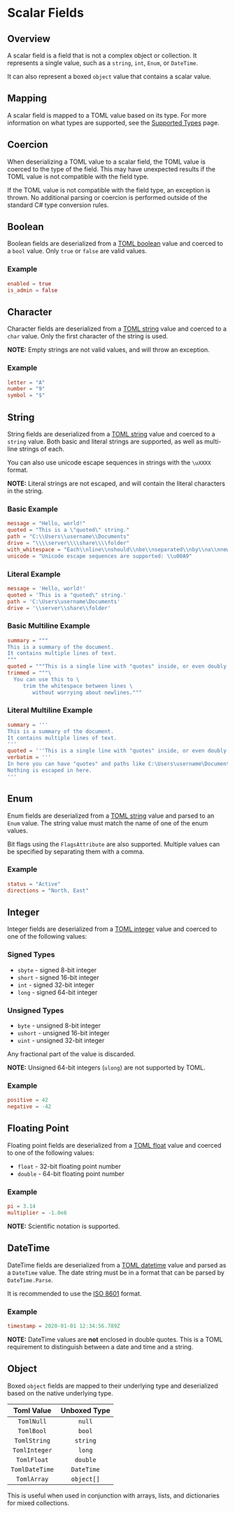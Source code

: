 # Scalar Fields

## Overview

A scalar field is a field that is not a complex object or collection.
It represents a single value, such as a `string`, `int`, `Enum`, or `DateTime`.

It can also represent a boxed `object` value that contains a scalar value.

## Mapping

A scalar field is mapped to a TOML value based on its type.
For more information on what types are supported, see the [Supported Types](../supported-types.md) page.

## Coercion

When deserializing a TOML value to a scalar field, the TOML value is coerced to the type of the field.
This may have unexpected results if the TOML value is not compatible with the field type.

If the TOML value is not compatible with the field type, an exception is thrown.
No additional parsing or coercion is performed outside of the standard C# type conversion rules.

## Boolean

Boolean fields are deserialized from a [TOML boolean](https://toml.io/en/v1.0.0#boolean) value and coerced to a `bool` value.
Only `true` or `false` are valid values.

### Example

```toml
enabled = true
is_admin = false
```

## Character

Character fields are deserialized from a [TOML string](https://toml.io/en/v1.0.0#string) value and coerced to a `char` value.
Only the first character of the string is used.

**NOTE:** Empty strings are not valid values, and will throw an exception.

### Example

```toml
letter = "A"
number = "9"
symbol = "$"
```

## String

String fields are deserialized from a [TOML string](https://toml.io/en/v1.0.0#string) value and coerced to a `string` value.
Both basic and literal strings are supported, as well as multi-line strings of each.

You can also use unicode escape sequences in strings with the `\uXXXX` format.

**NOTE:** Literal strings are not escaped, and will contain the literal characters in the string.

### Basic Example

```toml
message = "Hello, world!"
quoted = "This is a \"quoted\" string."
path = "C:\\Users\\username\\Documents"
drive = "\\\\server\\\\share\\\\folder"
with_whitespace = "Each\\nline\\nshould\\nbe\\nseparated\\nby\\na\\nnewline\\ncharacter."
unicode = "Unicode escape sequences are supported: \\u00A9"
```

### Literal Example

```toml
message = 'Hello, world!'
quoted = 'This is a "quoted\" string.'
path = 'C:\Users\username\Documents'
drive = '\\server\\share\\folder'
```

### Basic Multiline Example

```toml
summary = """
This is a summary of the document.
It contains multiple lines of text.
"""
quoted = """This is a single line with "quotes" inside, or even doubly quoted ""strings"" inside."""
trimmed = """\
  You can use this to \
     trim the whitespace between lines \
        without worrying about newlines."""
```

### Literal Multiline Example

```toml
summary = '''
This is a summary of the document.
It contains multiple lines of text.
'''
quoted = '''This is a single line with "quotes" inside, or even doubly quoted ""strings"" inside.'''
verbatim = '''
In here you can have "quotes" and paths like C:\Users\username\Documents or \\server\share\folder.
Nothing is escaped in here.
'''
```

## Enum

Enum fields are deserialized from a [TOML string](https://toml.io/en/v1.0.0#string) value and parsed to an `Enum` value.
The string value must match the name of one of the enum values.

Bit flags using the `FlagsAttribute` are also supported. Multiple values can be specified by separating them with a comma.

### Example

```toml
status = "Active"
directions = "North, East"
```

## Integer

Integer fields are deserialized from a [TOML integer](https://toml.io/en/v1.0.0#integer) value and coerced to one of the following values:

### Signed Types

- `sbyte` - signed 8-bit integer
- `short` - signed 16-bit integer
- `int` - signed 32-bit integer
- `long` - signed 64-bit integer

### Unsigned Types

- `byte` - unsigned 8-bit integer
- `ushort` - unsigned 16-bit integer
- `uint` - unsigned 32-bit integer

Any fractional part of the value is discarded.

**NOTE:** Unsigned 64-bit integers (`ulong`) are not supported by TOML.

### Example

```toml
positive = 42
negative = -42
```

## Floating Point

Floating point fields are deserialized from a [TOML float](https://toml.io/en/v1.0.0#float) value and coerced to one of the following values:

- `float` - 32-bit floating point number
- `double` - 64-bit floating point number

### Example

```toml
pi = 3.14
multiplier = -1.0e6
```

**NOTE:** Scientific notation is supported.

## DateTime

DateTime fields are deserialized from a [TOML datetime](https://toml.io/en/v1.0.0#local-date-time) value and parsed as a `DateTime` value.
The date string must be in a format that can be parsed by `DateTime.Parse`.

It is recommended to use the [ISO 8601](https://en.wikipedia.org/wiki/ISO_8601) format.

### Example

```toml
timestamp = 2020-01-01 12:34:56.789Z
```

**NOTE:** DateTime values are **not** enclosed in double quotes. This is a TOML requirement to distinguish between a date and time and a string.

## Object

Boxed `object` fields are mapped to their underlying type and deserialized based on the native underlying type.

|   Toml Value   | Unboxed Type |
|:--------------:|:------------:|
|   `TomlNull`   |    `null`    |
|   `TomlBool`   |    `bool`    |
|  `TomlString`  |   `string`   |
| `TomlInteger`  |    `long`    |
|  `TomlFloat`   |   `double`   |
| `TomlDateTime` |  `DateTime`  |
|  `TomlArray`   |  `object[]`  |

This is useful when used in conjunction with arrays, lists, and dictionaries for mixed collections.
